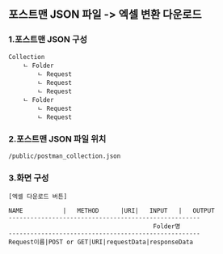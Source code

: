## 포스트맨 JSON 파일 -> 엑셀 변환 다운로드

### 1.포스트맨 JSON 구성
```
Collection
    ㄴ Folder
        ㄴ Request 
        ㄴ Request 
        ㄴ Request 
    ㄴ Folder
        ㄴ Request 
        ㄴ Request 
```
### 2.포스트맨 JSON 파일 위치
```
/public/postman_collection.json
```
### 3.화면 구성
```
[엑셀 다운로드 버튼]

NAME           |   METHOD      |URI|   INPUT   |   OUTPUT
-----------------------------------------------------
                                        Folder명                        
-----------------------------------------------------
Request이름|POST or GET|URI|requestData|responseData
```